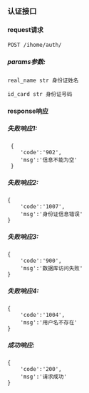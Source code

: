 
### 认证接口

#### request请求

    POST /ihome/auth/
    
##### params参数:

    real_name str 身份证姓名
    
    id_card str 身份证号码
    
#### response响应

##### 失败响应1:

     {
        'code':'902',
        'msg':'信息不能为空'
     }

##### 失败响应2:

    {
        'code':'1007', 
        'msg':'身份证信息错误'
    }
    
##### 失败响应3:

    {
        'code':'900',
        'msg':'数据库访问失败'
    }
    
##### 失败响应4:

    {
        'code':'1004', 
        'msg':'用户名不存在'
    }
    
##### 成功响应:

    {
        'code':'200',
        'msg':'请求成功'
    }
    
